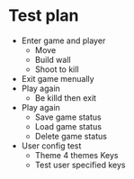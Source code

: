 # Test plan
- Enter game and player
    - Move
    - Build wall
    - Shoot to kill
- Exit game menually
- Play again
    - Be killd then exit
- Play again
    - Save game status
    - Load game status
    - Delete game status
- User config test
    - Theme 4 themes
Keys
    - Test user specified keys
